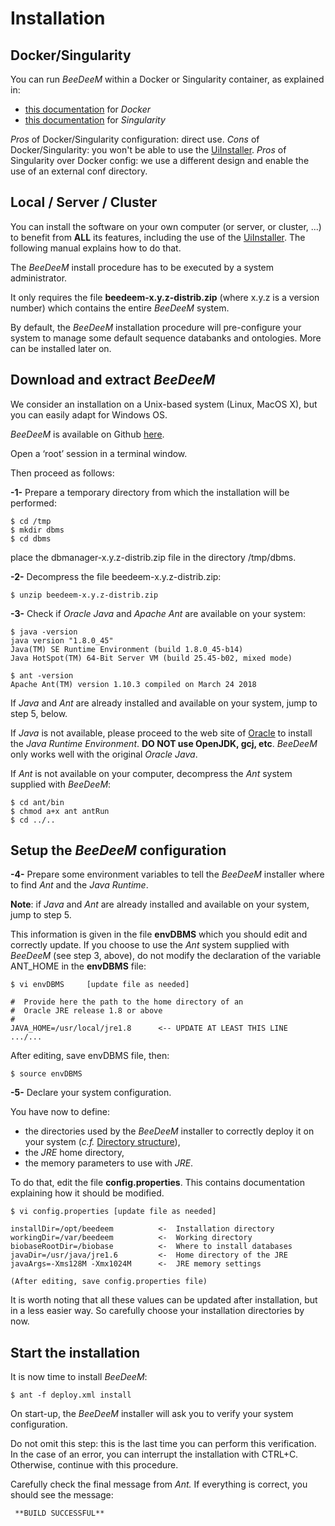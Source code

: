 # Installation

## Docker/Singularity

You can run _BeeDeeM_ within a Docker or Singularity container, as explained in:

* [this documentation](https://github.com/pgdurand/BeeDeeM/tree/master/docker) for _Docker_
* [this documentation](https://github.com/pgdurand/BeeDeeM/blob/master/singularity/beedeem.def) for _Singularity_

_Pros_ of Docker/Singularity configuration: direct use. _Cons_ of Docker/Singularity: you won't be able to use the [UiInstaller](../getting-started-1/). _Pros_ of Singularity over Docker config: we use a different design and enable the use of an external conf directory.

## Local / Server / Cluster

You can install the software on your own computer \(or server, or cluster, ...\) to benefit from **ALL** its features, including the use of the [UiInstaller](../getting-started-1/). The following manual explains how to do that.

The _BeeDeeM_ install procedure has to be executed by a system administrator.

It only requires the file **beedeem-x.y.z-distrib.zip** \(where x.y.z is a version number\) which contains the entire _BeeDeeM_ system.

By default, the _BeeDeeM_ installation procedure will pre-configure your system to manage some default sequence databanks and ontologies. More can be installed later on.

## Download and extract _BeeDeeM_

We consider an installation on a Unix-based system \(Linux, MacOS X\), but you can easily adapt for Windows OS.

_BeeDeeM_ is available on Github [here](https://github.com/pgdurand/BeeDeeM/releases).

Open a ‘root’ session in a terminal window.

Then proceed as follows:

**-1-** Prepare a temporary directory from which the installation will be performed:

```text
$ cd /tmp
$ mkdir dbms
$ cd dbms
```

place the dbmanager-x.y.z-distrib.zip file in the directory /tmp/dbms.

**-2-** Decompress the file beedeem-x.y.z-distrib.zip:

```text
$ unzip beedeem-x.y.z-distrib.zip
```

**-3-** Check if _Oracle Java_ and _Apache Ant_ are available on your system:

```text
$ java -version
java version "1.8.0_45"
Java(TM) SE Runtime Environment (build 1.8.0_45-b14)
Java HotSpot(TM) 64-Bit Server VM (build 25.45-b02, mixed mode)

$ ant -version
Apache Ant(TM) version 1.10.3 compiled on March 24 2018
```

If _Java_ and _Ant_ are already installed and available on your system, jump to step 5, below.

If _Java_ is not available, please proceed to the web site of [Oracle](http://www.oracle.com/technetwork/java/javase/downloads/jre8-downloads-2133155.html) to install the _Java Runtime Environment_. **DO NOT use OpenJDK, gcj, etc**. _BeeDeeM_ only works well with the original _Oracle Java_.

If _Ant_ is not available on your computer, decompress the _Ant_ system supplied with _BeeDeeM_:

```text
$ cd ant/bin
$ chmod a+x ant antRun
$ cd ../..
```

## Setup the _BeeDeeM_ configuration

**-4-** Prepare some environment variables to tell the _BeeDeeM_ installer where to find _Ant_ and the _Java Runtime_.

**Note**: if _Java_ and _Ant_ are already installed and available on your system, jump to step 5.

This information is given in the file **envDBMS** which you should edit and correctly update. If you choose to use the _Ant_ system supplied with _BeeDeeM_ \(see step 3, above\), do not modify the declaration of the variable ANT\_HOME in the **envDBMS** file:

```text
$ vi envDBMS     [update file as needed]

#  Provide here the path to the home directory of an
#  Oracle JRE release 1.8 or above
#
JAVA_HOME=/usr/local/jre1.8      <-- UPDATE AT LEAST THIS LINE
.../...
```

After editing, save envDBMS file, then:

```text
$ source envDBMS
```

**-5-** Declare your system configuration.

You have now to define:

* the directories used by the _BeeDeeM_ installer to correctly deploy it on your system \(_c.f._ [Directory structure](directory_structure.md)\),
* the _JRE_ home directory,
* the memory parameters to use with _JRE_.

To do that, edit the file **config.properties**. This contains documentation explaining how it should be modified.

```text
$ vi config.properties [update file as needed]

installDir=/opt/beedeem          <-  Installation directory
workingDir=/var/beedeem          <-  Working directory
biobaseRootDir=/biobase          <-  Where to install databases
javaDir=/usr/java/jre1.6         <-  Home directory of the JRE
javaArgs=-Xms128M -Xmx1024M      <-  JRE memory settings

(After editing, save config.properties file)
```

It is worth noting that all these values can be updated after installation, but in a less easier way. So carefully choose your installation directories by now.

## Start the installation

It is now time to install _BeeDeeM_:

```text
$ ant -f deploy.xml install
```

On start-up, the _BeeDeeM_ installer will ask you to verify your system configuration.

Do not omit this step: this is the last time you can perform this verification. In the case of an error, you can interrupt the installation with CTRL+C. Otherwise, continue with this procedure.

Carefully check the final message from _Ant._ If everything is correct, you should see the message:

```text
 **BUILD SUCCESSFUL**
```

